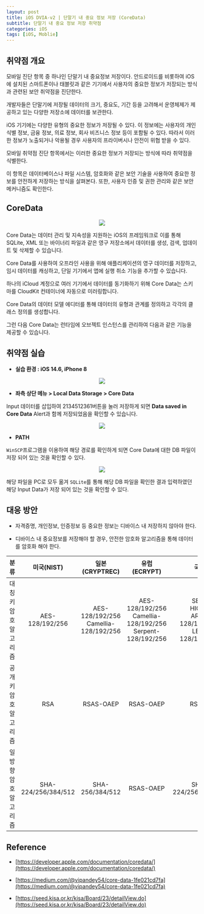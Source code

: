 ```yaml
---
layout: post
title: iOS DVIA-v2 | 단말기 내 중요 정보 저장 (CoreData)
subtitle: 단말기 내 중요 정보 저장 취약점
categories: iOS
tags: [iOS, Moblie]
---
```


## 취약점 개요

모바일 진단 항목 중 하나인 단말기 내 중요정보 저장이다. 안드로이드를 비롯하여 iOS에 설치된 스마트폰이나 태블릿과 같은 기기에서 사용자의 중요한 정보가 저장되는 방식과 관련된 보안 취약점을 진단한다.

개발자들은 단말기에 저장될 데이터의 크기, 중요도, 기간 등을 고려해서 운영체제가 제공하고 있는 다양한 저장소에 데이터를 보관한다.

iOS 기기에는 다양한 유형의 중요한 정보가 저장될 수 있다. 이 정보에는 사용자의 개인 식별 정보, 금융 정보, 의료 정보, 회사 비즈니스 정보 등이 포함될 수 있다. 따라서 이러한 정보가 노출되거나 악용될 경우 사용자의 프라이버시나 안전이 위협 받을 수 있다.

모바일 취약점 진단 항목에서는 이러한 중요한 정보가 저장되는 방식에 따라 취약점을 식별한다. 

이 항목은 데이터베이스나 파일 시스템, 암호화와 같은 보안 기술을 사용하여 중요한 정보를 안전하게 저장하는 방식을 살펴본다. 또한, 사용자 인증 및 권한 관리와 같은 보안 메커니즘도 확인한다.

## CoreData

<p align="center">
<img src ="https://github.com/peoplstar/peoplstar.github.io/assets/78135526/621832a8-4539-4675-909b-be4c2c86ab70">
</p>

Core Data는 데이터 관리 및 지속성을 지원하는 iOS의 프레임워크로 이를 통해 SQLite, XML 또는 바이너리 파일과 같은 영구 저장소에서 데이터를 생성, 검색, 업데이트 및 삭제할 수 있습니다.

Core Data를 사용하여 오프라인 사용을 위해 애플리케이션의 영구 데이터를 저장하고, 임시 데이터를 캐싱하고, 단일 기기에서 앱에 실행 취소 기능을 추가할 수 있습니다. 

하나의 iCloud 계정으로 여러 기기에서 데이터를 동기화하기 위해 Core Data는 스키마를 CloudKit 컨테이너에 자동으로 미러링합니다.

Core Data의 데이터 모델 에디터를 통해 데이터의 유형과 관계를 정의하고 각각의 클래스 정의를 생성합니다.

그런 다음 Core Data는 런타임에 오브젝트 인스턴스를 관리하여 다음과 같은 기능을 제공할 수 있습니다.

## 취약점 실습

* **실습 환경 : iOS 14.6, iPhone 8**

<p align="center">
<img src ="https://github.com/peoplstar/peoplstar.github.io/assets/78135526/210b2789-38c1-43b7-bbd8-6c9fb23d3396">
</p>

* **좌측 상단 메뉴 > Local Data Storage > Core Data**

Input 데이터를 삽입하여 2134512361버튼을 눌러 저장하게 되면 **Data saved in Core Data** Alert과 함께 저장되었음을 확인할 수 있습니다.

<p align="center">
<img src ="https://github.com/peoplstar/peoplstar.github.io/assets/78135526/884f6fa2-ca56-40db-b730-1f9d081f2916">
</p>

* **PATH**

`WinSCP`프로그램을 이용하여 해당 경로를 확인하게 되면 Core Data에 대한 DB 파일이 저장 되어 있는 것을 확인할 수 있다.

<p align="center">
<img src ="https://github.com/peoplstar/peoplstar.github.io/assets/78135526/89862188-de5b-4a7f-a5fe-23d1ce05a110">
</p>

해당 파일을 PC로 모두 옮겨 `SQLite`를 통해 해당 DB 파일을 확인한 결과 입력하였던 해당 Input Data가 저장 되어 있는 것을 확인할 수 있다.

## 대응 방안

* 자격증명, 개인정보, 인증정보 등 중요한 정보는 디바이스 내 저장하지 않아야 한다.

* 디바이스 내 중요정보를 저장해야 할 경우, 안전한 암호화 알고리즘을 통해 데이터를 암호화 해야 한다.

|  **분류**     |   **미국(NIST)**   |     **일본(CRYPTREC)**   | **유럽(ECRYPT)** |      **국내**    | 
|:--------:|:--------------:|:-------------------:|:-------------------:|:-----------------:|
| 대칭키 암호 알고리즘 |  AES-128/192/256     |   AES-128/192/256<br>Camellia-128/192/256    | AES-128/192/256<br>Camellia-128/192/256<br>Serpent-128/192/256 | SEED<br>HIGHT<br>ARIA-128/192/256<br>LEA-128/192/256 |
| 공개키 암호 알고리즘 |           RSA        |   RSAS-OAEP   |  RSAS-OAEP  | RSAES |
| 일방향 암호 알고리즘 |  SHA-224/256/384/512 |   SHA-256/384/512  | RSAS-OAEP | SHA-224/256/384/512 |

## Reference

* [https://developer.apple.com/documentation/coredata/](https://developer.apple.com/documentation/coredata/)

* [https://medium.com/@vipandey54/core-data-1fe021cd7fa](https://medium.com/@vipandey54/core-data-1fe021cd7fa)

* [https://seed.kisa.or.kr/kisa/Board/23/detailView.do](https://seed.kisa.or.kr/kisa/Board/23/detailView.do)